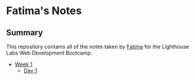 # Fatima's Notes
## Summary 

This repository contains all of the notes taken by [Fatima](https://github.com/FatimaSidq) for the Lighthouse Labs Web Development Bootcamp.

* [Week 1](/Week_1)
  * [Day 1](/Week_1/Day_1)  